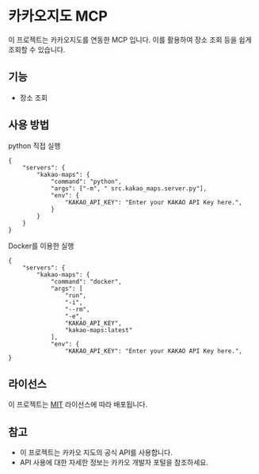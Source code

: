 # 카카오지도 MCP

이 프로젝트는 카카오지도를 연동한 MCP 입니다. 이를 활용하여 장소 조회 등을 쉽게 조회할 수 있습니다.

## 기능

- 장소 조회

## 사용 방법

python 직접 실행
```
{
    "servers": {
        "kakao-maps": {
            "command": "python",
            "args": ["-m", " src.kakao_maps.server.py"],
            "env": {
                "KAKAO_API_KEY": "Enter your KAKAO API Key here.",
            }
        }
    }
}
```

Docker를 이용한 실행
```
{
    "servers": {
        "kakao-maps": {
            "command": "docker",
            "args": [
                "run",
                "-i",
                "--rm",
                "-e",
                "KAKAO_API_KEY",
                "kakao-maps:latest"
            ],
            "env": {
                "KAKAO_API_KEY": "Enter your KAKAO API Key here.",
}
```

## 라이선스

이 프로젝트는 [MIT](LICENSE) 라이선스에 따라 배포됩니다.

## 참고

- 이 프로젝트는 카카오 지도의 공식 API를 사용합니다.
- API 사용에 대한 자세한 정보는 카카오 개발자 포털을 참조하세요.
